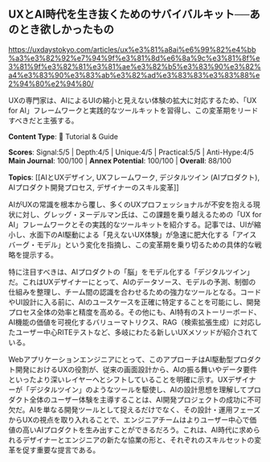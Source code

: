 ## UXとAI時代を生き抜くためのサバイバルキット──あのとき欲しかったもの

https://uxdaystokyo.com/articles/ux%e3%81%a8ai%e6%99%82%e4%bb%a3%e3%82%92%e7%94%9f%e3%81%8d%e6%8a%9c%e3%81%8f%e3%81%9f%e3%82%81%e3%81%ae%e3%82%b5%e3%83%90%e3%82%a4%e3%83%90%e3%83%ab%e3%82%ad%e3%83%83%e3%83%88%e2%94%80%e2%94%80/

UXの専門家は、AIによるUIの縮小と見えない体験の拡大に対応するため、「UX for AI」フレームワークと実践的なツールキットを習得し、この変革期をリードすべきだと主張する。

**Content Type**: 📖 Tutorial & Guide

**Scores**: Signal:5/5 | Depth:4/5 | Unique:4/5 | Practical:5/5 | Anti-Hype:4/5
**Main Journal**: 100/100 | **Annex Potential**: 100/100 | **Overall**: 88/100

**Topics**: [[AIとUXデザイン, UXフレームワーク, デジタルツイン (AIプロダクト), AIプロダクト開発プロセス, デザイナーのスキル変革]]

AIがUXの常識を根本から覆し、多くのUXプロフェッショナルが不安を抱える現状に対し、グレッグ・ヌーデルマン氏は、この課題を乗り越えるための「UX for AI」フレームワークとその実践的なツールキットを紹介する。記事では、UIが縮小し、水面下のAI駆動による「見えないUX体験」が急速に肥大化する「アイスバーグ・モデル」という変化を指摘し、この変革期を乗り切るための具体的な戦略を提示する。

特に注目すべきは、AIプロダクトの「脳」をモデル化する「デジタルツイン」だ。これはUXデザイナーにとって、AIのデータソース、モデルの予測、制御の仕組みを整理し、チーム間の認識を合わせるための強力なツールとなる。コードやUI設計に入る前に、AIのユースケースを正確に特定することを可能にし、開発プロセス全体の効率と精度を高める。その他にも、AI特有のストーリーボード、AI機能の価値を可視化するバリューマトリクス、RAG（検索拡張生成）に対応したユーザー中心RITEテストなど、多岐にわたる新しいUXメソッドが紹介されている。

Webアプリケーションエンジニアにとって、このアプローチはAI駆動型プロダクト開発におけるUXの役割が、従来の画面設計から、AIの振る舞いやデータ要件といったより深いレイヤーへとシフトしていることを明確に示す。UXデザイナーが「デジタルツイン」のようなツールを駆使し、AIの設計思想を理解してプロダクト全体のユーザー体験を主導することは、AI開発プロジェクトの成功に不可欠だ。AIを単なる開発ツールとして捉えるだけでなく、その設計・運用フェーズからUXの視点を取り入れることで、エンジニアチームはよりユーザー中心で価値の高いAIプロダクトを生み出すことができるだろう。これは、AI時代に求められるデザイナーとエンジニアの新たな協業の形と、それぞれのスキルセットの変革を促す重要な提言である。